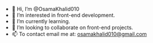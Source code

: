 - 👋 Hi, I’m @OsamaKhalid010
- 👀 I’m interested in front-end development.
- 🌱 I’m currently learning.
- 💞️ I’m looking to collaborate on front-end projects.
- 📫 To contact email me at: osamakhalid010@gmail.com

